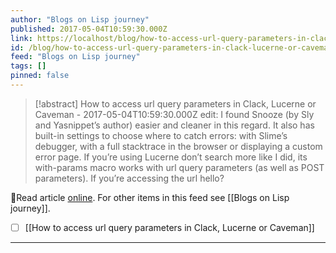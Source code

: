 ```yaml
---
author: "Blogs on Lisp journey"
published: 2017-05-04T10:59:30.000Z
link: https://localhost/blog/how-to-access-url-query-parameters-in-clack-lucerne-or-caveman/
id: /blog/how-to-access-url-query-parameters-in-clack-lucerne-or-caveman/
feed: "Blogs on Lisp journey"
tags: []
pinned: false
---
```

> [!abstract] How to access url query parameters in Clack, Lucerne or Caveman - 2017-05-04T10:59:30.000Z
> edit: I found Snooze (by Sly and Yasnippet’s author) easier and cleaner in this regard. It also has built-in settings to choose where to catch errors: with Slime’s debugger, with a full stacktrace in the browser or displaying a custom error page. If you’re using Lucerne don’t search more like I did, its with-params macro works with url query parameters (as well as POST parameters). If you’re accessing the url hello?

🔗Read article [online](https://localhost/blog/how-to-access-url-query-parameters-in-clack-lucerne-or-caveman/). For other items in this feed see [[Blogs on Lisp journey]].

- [ ] [[How to access url query parameters in Clack, Lucerne or Caveman]]
- - -

